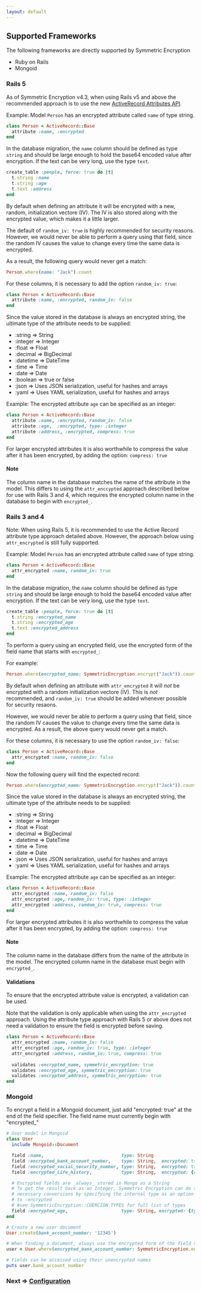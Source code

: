 ```yaml
---
layout: default
---
```


## Supported Frameworks

The following frameworks are directly supported by Symmetric Encryption

* Ruby on Rails
* Mongoid

### Rails 5

As of Symmetric Encryption v4.3, when using Rails v5 and above the recommended approach is to use the new 
[ActiveRecord Attributes API](https://api.rubyonrails.org/classes/ActiveRecord/Attributes/ClassMethods.html).

Example: Model `Person` has an encrypted attribute called `name` of type string.

~~~ruby
class Person < ActiveRecord::Base
  attribute :name, :encrypted
end
~~~

In the database migration, the `name` column should be defined as type `string` and should be large enough to hold
the base64 encoded value after encryption. If the text can be very long, use the type `text`.

~~~ruby
create_table :people, force: true do |t|
  t.string :name
  t.string :age
  t.text :address
end
~~~ 

By default when defining an attribute it will be encrypted with a new, random, initialization vectore (IV).
The IV is also stored along with the encrypted value, which makes it a little larger.

The default of `random_iv: true` is highly recommended for security reasons. However, we would never be able to
perform a query using that field, since the random IV causes the value to change every time the same data is
encrypted.

As a result, the following query would never get a match:

~~~ruby
Person.where(name: "Jack").count
~~~

For these columns, it is necessary to add the option `random_iv: true`:

~~~ruby
class Person < ActiveRecord::Base
  attribute :name, :encrypted, random_iv: false
end
~~~

Since the value stored in the database is always an encrypted string, the ultimate type of the
attribute needs to be supplied: 

* :string    => String
* :integer   => Integer
* :float     => Float
* :decimal   => BigDecimal
* :datetime  => DateTime
* :time      => Time
* :date      => Date
* :boolean   => true or false
* :json      => Uses JSON serialization, useful for hashes and arrays
* :yaml      => Uses YAML serialization, useful for hashes and arrays

Example: The encrypted attribute `age` can be specified as an integer:

~~~ruby
class Person < ActiveRecord::Base
  attribute :name, :encrypted, random_iv: false
  attribute :age,  :encrypted, type: :integer
  attribute :address, :encrypted, compress: true
end
~~~

For larger encrypted attributes it is also worthwhile to compress the value after it has been encrypted,
by adding the option:
`compress: true`

#### Note

The column name in the database matches the name of the attribute in the model. 
This differs to using the `attr_enccypted` approach described below for use with Rails 3 and 4, 
which requires the encrypted column name in the database to begin with `encrypted_`.

### Rails 3 and 4

Note: When using Rails 5, it is recommended to use the Active Record attribute type approach detailed above. 
However, the approach below using `attr_encrypted` is still fully supported.

Example: Model `Person` has an encrypted attribute called `name` of type string.

~~~ruby
class Person < ActiveRecord::Base
  attr_encrypted :name, random_iv: true
end
~~~

In the database migration, the `name` column should be defined as type `string` and should be large enough to hold
the base64 encoded value after encryption. If the text can be very long, use the type `text`.

~~~ruby
create_table :people, force: true do |t|
  t.string :encrypted_name
  t.string :encrypted_age
  t.text :encrypted_address
end
~~~ 

To perform a query using an encrypted field, use the encrypted form of the field name that starts with `encrypted_`:

For example: 

~~~ruby
Person.where(encrypted_name: SymmetricEncryption.encrypt("Jack")).count
~~~

By default when defining an attribute with `attr_encrypted` it will _not_ be encrypted with a 
random initialization vectore (IV). This is _not_ recommended, and `random_iv: true` should be
added whenever possible for security resaons.

However, we would never be able to perform a query using that field, since the random IV causes the 
value to change every time the same data is encrypted. As a result, the above query would never get a match.

For these columns, it is necessary to use the option `random_iv: false`:

~~~ruby
class Person < ActiveRecord::Base
  attr_encrypted :name, random_iv: false
end
~~~

Now the following query will find the expected record:

~~~ruby
Person.where(encrypted_name: SymmetricEncryption.encrypt("Jack")).count
~~~

Since the value stored in the database is always an encrypted string, the ultimate type of the
attribute needs to be supplied: 

* :string    => String
* :integer   => Integer
* :float     => Float
* :decimal   => BigDecimal
* :datetime  => DateTime
* :time      => Time
* :date      => Date
* :json      => Uses JSON serialization, useful for hashes and arrays
* :yaml      => Uses YAML serialization, useful for hashes and arrays

Example: The encrypted attribute `age` can be specified as an integer:

~~~ruby
class Person < ActiveRecord::Base
  attr_encrypted :name, random_iv: false
  attr_encrypted :age, random_iv: true, type: :integer 
  attr_encrypted :address, random_iv: true, compress: true 
end
~~~

For larger encrypted attributes it is also worthwhile to compress the value after it has been encrypted,
by adding the option:
`compress: true`

#### Note

The column name in the database differs from the name of the attribute in the model. 
The encrypted column name in the database must begin with `encrypted_`.

#### Validations

To ensure that the encrypted attribute value is encrypted, a validation can be used.

Note that the validation is only applicable when using the `attr_encrypted` approach. Using the
attribute type approach with Rails 5 or above does not need a validation to ensure the field is encrypted
before saving.

~~~ruby
class Person < ActiveRecord::Base
  attr_encrypted :name, random_iv: false
  attr_encrypted :age, random_iv: true, type: :integer 
  attr_encrypted :address, random_iv: true, compress: true
   
  validates :encrypted_name, symmetric_encryption: true
  validates :encrypted_age, symmetric_encryption: true
  validates :encrypted_address, symmetric_encryption: true
end
~~~

### Mongoid

To encrypt a field in a Mongoid document, just add "encrypted: true" at the end
of the field specifier. The field name must currently begin with "encrypted_"

~~~ruby
# User model in Mongoid
class User
  include Mongoid::Document

  field :name,                             type: String
  field :encrypted_bank_account_number,    type: String,  encrypted: true
  field :encrypted_social_security_number, type: String,  encrypted: true
  field :encrypted_life_history,           type: String,  encrypted: {compress: true, random_iv: true}

  # Encrypted fields are _always_ stored in Mongo as a String
  # To get the result back as an Integer, Symmetric Encryption can do the
  # necessary conversions by specifying the internal type as an option
  # to :encrypted
  # #see SymmetricEncryption::COERCION_TYPES for full list of types
  field :encrypted_age,                    type: String, encrypted: {type: :integer}
end

# Create a new user document
User.create(bank_account_number: '12345')

# When finding a document, always use the encrypted form of the field name
user = User.where(encrypted_bank_account_number: SymmetricEncryption.encrypt('12345')).first

# Fields can be accessed using their unencrypted names
puts user.bank_account_number
~~~

### Next => [Configuration](configuration.html)
